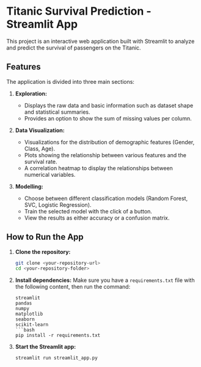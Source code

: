 # Titanic Survival Prediction - Streamlit App

This project is an interactive web application built with Streamlit to analyze and predict the survival of passengers on the Titanic.

## Features

The application is divided into three main sections:

1.  **Exploration:**
    * Displays the raw data and basic information such as dataset shape and statistical summaries.
    * Provides an option to show the sum of missing values per column.

2.  **Data Visualization:**
    * Visualizations for the distribution of demographic features (Gender, Class, Age).
    * Plots showing the relationship between various features and the survival rate.
    * A correlation heatmap to display the relationships between numerical variables.

3.  **Modelling:**
    * Choose between different classification models (Random Forest, SVC, Logistic Regression).
    * Train the selected model with the click of a button.
    * View the results as either accuracy or a confusion matrix.

## How to Run the App

1.  **Clone the repository:**
    ```bash
    git clone <your-repository-url>
    cd <your-repository-folder>
    ```

2.  **Install dependencies:**
    Make sure you have a `requirements.txt` file with the following content, then run the command:
    ```
    streamlit
    pandas
    numpy
    matplotlib
    seaborn
    scikit-learn
    ```bash
    pip install -r requirements.txt
    ```

3.  **Start the Streamlit app:**
    ```bash
    streamlit run streamlit_app.py
    ```
